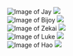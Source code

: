 ![Image of Jay](./CDAY/Jay1.jpg)
![](./CDAY/Jay.jpg)<br/>
![Image of Bijoy](./CDAY/Bijoy1.jpg)
![](./CDAY/Bijoy.jpg)<br/>
![Image of Zekai](./CDAY/Zekai1.jpg)
![](./CDAY/Zekai.jpg)<br/>
![Image of Luke](./CDAY/Luke1.jpg)
![](./CDAY/Luke.jpg)<br/>
![Image of Hao](./CDAY/Hao1.jpg)
![](./CDAY/Hao.jpg)<br/>
